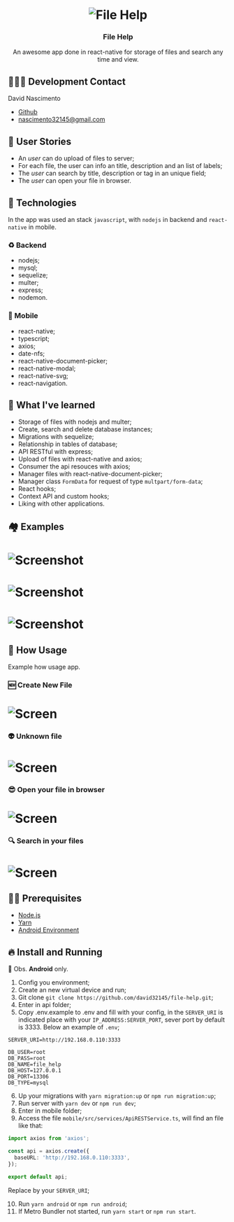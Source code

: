 <h1 align="center">
  <img alt="File Help" src="./assets/logo.png"  />
</h1>

<h3 align="center">
  File Help
</h3>

<p align="center">
  An awesome app done in react-native for storage of files and search any time and view.
</p>

## 👨🏼‍💻 Development Contact

David Nascimento

- [Github](https://github.com/david32145)
- [nascimento32145@gmail.com](https://gmail.com)

## 🚶 User Stories

- An _user_ can do upload of files to server;
- For each file, the user can info an title, description and
an list of labels;
- The _user_ can search by title, description or tag in an unique field;
- The _user_ can open your file in browser.

## 🚀 Technologies

In the app was used an stack `javascript`, with `nodejs` in backend and `react-native` in mobile.

### ♻️ Backend

- nodejs;
- mysql;
- sequelize;
- multer;
- express;
- nodemon.

### 📳 Mobile

- react-native;
- typescript;
- axios;
- date-nfs;
- react-native-document-picker;
- react-native-modal;
- react-native-svg;
- react-navigation.

## 🎌 What I've learned

- Storage of files with nodejs and multer;
- Create, search and delete database instances;
- Migrations with sequelize;
- Relationship in tables of database;
- API RESTful with express;
- Upload of files with react-native and axios;
- Consumer the api resouces with axios;
- Manager files with react-native-document-picker;
- Manager class `FormData` for request of type `multpart/form-data`;
- React hooks;
- Context API and custom hooks;
- Liking with other applications.

## 🏘️ Examples

<h1 align="left">
  <img alt="Screenshot" src="./assets/screenshot1.png"/>
</h1>
<h1 align="left">
  <img alt="Screenshot" src="./assets/screenshot2.png"/>
</h1>
<h1 align="left">
  <img alt="Screenshot" src="./assets/screenshot3.png"/>
</h1>

## 🎥 How Usage

Example how usage app.

### 🆕 Create New File

<h1 align="left">
  <img alt="Screen" src="./assets/screen1.gif"/>
</h1>

### 👽 Unknown file
<h1 align="left">
  <img alt="Screen" src="./assets/screen2.gif"/>
</h1>

### 😎 Open your file in browser
<h1 align="left">
  <img alt="Screen" src="./assets/screen3.gif"/>
</h1>

### 🔍 Search in your files
<h1 align="left">
  <img alt="Screen" src="./assets/screen4.gif"/>
</h1>

## ✋🏻 Prerequisites

- [Node.js](https://nodejs.org/en/)
- [Yarn](https://yarnpkg.com/pt-BR/docs/install)
- [Android Environment](https://developer.android.com/studio)

## 🔥 Install and Running

🥺 Obs. **Android** only.

1. Config you environment;
2. Create an new virtual device and run;
3. Git clone `git clone https://github.com/david32145/file-help.git`;
4. Enter in api folder;
5. Copy .env.example to .env and fill with your config, in the `SERVER_URI` is indicated place with your `IP_ADDRESS:SERVER_PORT`, sever port by default is 3333. Below an example of `.env`;
```env
SERVER_URI=http://192.168.0.110:3333

DB_USER=root
DB_PASS=root
DB_NAME=file_help
DB_HOST=127.0.0.1
DB_PORT=13306
DB_TYPE=mysql
```
6. Up your migrations with `yarn migration:up` or `npm run migration:up`;
7. Run server with `yarn dev` or `npm run dev`;
8. Enter in mobile folder;
9. Access the file `mobile/src/services/ApiRESTService.ts`, will find an file like that:

```ts
import axios from 'axios';

const api = axios.create({
  baseURL: 'http://192.168.0.110:3333',
});

export default api;
```

Replace by your `SERVER_URI`;

10. Run `yarn android` or `npm run android`;
11. If Metro Bundler not started, run `yarn start` or `npm run start`.
